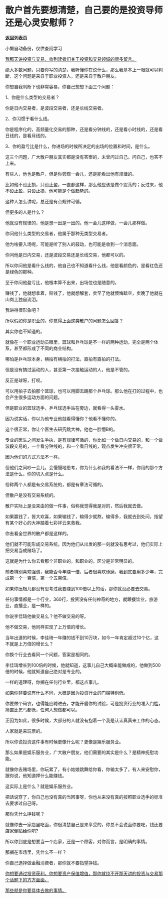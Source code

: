 # 散户首先要想清楚，自己要的是投资导师还是心灵安慰师？

[**返回列表页**](/gzh/记忆承载3)

小懒自动备份，仅供查阅学习

[我那天讲投资与交易，收到读者们关于投资和交易领域的很多留言。](http://mp.weixin.qq.com/s?__biz=Mzg4MTg2MzU3Mg==&mid=2247484445&idx=1&sn=dfee913dcdc37be61d1041969f6d2d11&chksm=cf5e3ae6f829b3f0808b73385bd53287600c5f1150378cc1d4bbe1ec394d2630acbcb0f3d453&scene=21#wechat_redirect)

绝大多数问题，只要你写的清楚，我听懂你在说什么，那么我基本上一眼就可以判断，这个问题是来自于职业投资人，还是来自于散户朋友。  

你想自我判断下也非常容易，你自己想想下面三个问题：

1、你是什么类型的交易者？  

你是日内交易者，是波段交易者，还是长线交易者。

2、你习惯于看什么线。  

你是程序化的，高频量化交易的那种，还是看分钟线的，还是看小时线的，还是看日线的，是看月线的。

3、你的盈亏比是什么，你进场的时候所决定的出场的位置和时间，是什么。  

这三个问题，广大散户朋友其实都是没有答案的，未曾问过自己。问自己，也答不上来。  

有些人，他也是散户，但是你旁观一会儿，还是能看出他有规律的。  

比如他不设止损，只设止盈，一直都这样，那么他应该是做个震荡的；反过来，他不设止盈，只设止损，他可能是个做趋势的。

这种人怎么讲呢，总还是有点规律可循。  

但更多的人是什么？  

他就没有规律的，他是想一出是一出的。他一会儿这样做，一会儿那样做。

你问他什么类型的交易者，他属于那种无类型交易者。  

他为啥要入场呢，可能是听了别人的鼓动，也可能是收到一个消息面。  

你问他是日内交易，还是波段交易还是长线交易，他都可以的。  

所以你问他是看什么线的，他自己也不知道看什么线，他是看颜色的，是看红色还是绿色的那种。  

至于你问他盈亏比，他根本算不出来，出场位也是随意的。  

赚钱了，他就想拿着，赔钱了，他就想解套，卖早了他就懊悔踏空，卖晚了他就在山岗上独自流泪。

我讲得很形象吧？

所以假如你是职业的，你觉得上面这类散户的问题怎么回答？

其实你也不知道的。  

就像在一个职业运动员眼里，篮球和乒乓球是不一样的两种运动，完全是两个体系，甚至都形成了不同的商业结构。  

哪怕是乒乓球本身，横拍有横拍的打法，直拍有直拍的打法。

但是没有搞过运动的人，甚至第一次接触运动的人，他是不管的。  

反正是球呀，打呗。  

可以用拍子去拍那个篮球，也可以用脚去踢那个乒乓球。那么他在打的过程中，也会产生很多运动方面的问题。

但是职业的篮球选手，乒乓球选手站在旁边，就看得一头雾水。  

因为说实话，你以为他专业他就看得懂你？他看不懂你的。  

这个很正常，你让个医生去研究跳大神，他也一脸懵B的。  

专业的医生之间发生争执，是有规律可循的，你比如一个做日内交易的，和一个做波段交易的，一个看分钟线的，和一个看日线的，观点发生冲突很正常。  

因为他们的方式方法不一样。

但他们之间吵一会儿，会慢慢地思考，你为什么和我的看法不一样，你用的那个方法是什么，你的切入点是什么。  

俗称两个人都是有交易系统的，都是有章法可循的。

但散户是没有交易系统的。  

散户实际上是没来由的做一件事，俗称我觉得我是对的，然后我就去做。

如果赢钱了，皆大欢喜，如果输钱了，输得少就熬，输得多，我就去到处问，指望有某个好心的大神踏着七彩祥云来救我。  

你去看全世界的散户都是这样的。  

他们就不可能形成交易系统，因为他们从出发的那一刻就没有思考过，他们实际上把交易当成赌场了。  

这就是为什么你去看那个非职业的，和职业的，区分是非常明显的。

前者特别喜欢强调，我能否今年赚一倍，后者很喜欢琢磨，我到底要用多少年，完成第一个一百倍，第一个五百倍。

如果你压根儿都没有思考过我要赚到100倍以上的话，那你就没必要去交易。

任何事情都是一个行业，360行，投资没有任何神奇的地方，就跟餐饮业，旅游业，直播业，是一样的。  

你说李佳琦他做交易么？他不做交易的呀。

他不做交易，他同样实现了上万倍的增长。  

当年出道的时候，李佳琦一年赚的钱不到10万块，如今一年肯定超过10个亿，这不就是上万倍的增长么？

你换个行业去看同一个问题，答案是相同的。

李佳琦增长到100倍的时候，他就知道，这事儿自己大概率能做成的，他做到500倍的时候，他就知道自己绝对是专业的。

一样的道理呀，你搁在任何行业里，都这点事儿。  

如果你非要说有什么不同，大概是因为投资行业的门槛特别低。  

你要做个码农，也得能应聘进去，才能开启你的试验，可是投资行业的准入门槛，简直比乞丐都低，任何人想做都可以。

正因为如此，很多时候，大部分的人就没有抱着一个我是认认真真来工作的心态。  

人家就是来玩票的。  

所以你说投资这件事有时候更像什么呢？更像是娱乐服务业。  

那么如果是娱乐服务业，广大散户朋友，他们需要的其实是什么？是精神抚慰功能。  

就像你去赌场里，你玩累了，有小姑娘跳舞给你看，你输太多了，有人来安慰你，跟你说，他知道押什么能赚钱。  

这实际上是什么？就是娱乐服务业。

把话说穿了，你自己也没有真的当回事呀，你也从来没有真的按照职业选手的标准去要求过自己呀。

那你凭什么挣钱呢？

就像你去一家店里吃面，你很清楚自己是来享受的，你总不会说面你要吃，钱还要店家倒贴给你吧?  

所以你到底是想要当一个店家，还是一个顾客，对你而言，是明确的事情。

那搁在市场里，凭什么不一样？

你自己选择做金融消费者，那你就不要指望挣钱。

[你想要通过投资获利，你想要资产保值增值，那你就绕不开那天讲的投资与交易那个话题下的方方面面。](http://mp.weixin.qq.com/s?__biz=Mzg4MTg2MzU3Mg==&mid=2247484445&idx=1&sn=dfee913dcdc37be61d1041969f6d2d11&chksm=cf5e3ae6f829b3f0808b73385bd53287600c5f1150378cc1d4bbe1ec394d2630acbcb0f3d453&scene=21#wechat_redirect)

[那些就是你要具体去做的事情。](http://mp.weixin.qq.com/s?__biz=Mzg4MTg2MzU3Mg==&mid=2247484445&idx=1&sn=dfee913dcdc37be61d1041969f6d2d11&chksm=cf5e3ae6f829b3f0808b73385bd53287600c5f1150378cc1d4bbe1ec394d2630acbcb0f3d453&scene=21#wechat_redirect)

